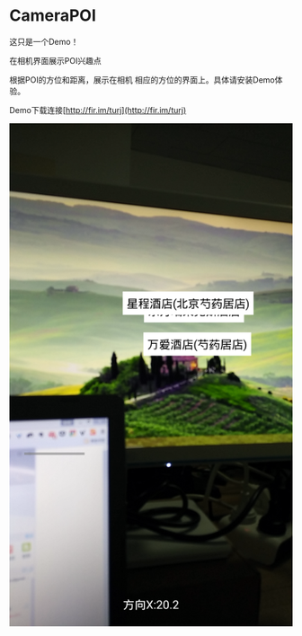 # CameraPOI

这只是一个Demo！

在相机界面展示POI兴趣点

根据POI的方位和距离，展示在相机 相应的方位的界面上。具体请安装Demo体验。

Demo下载连接[http://fir.im/turj](http://fir.im/turj)


![](https://github.com/macouen/CameraPOI/raw/master/image/Screenshot_01.png) 
